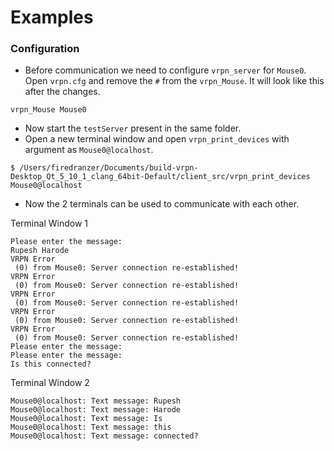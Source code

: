 # Examples

### Configuration

- Before communication we need to configure `vrpn_server` for `Mouse0`. Open `vrpn.cfg` and remove the `#` from the `vrpn_Mouse`. It will look like this after the changes.

```
vrpn_Mouse Mouse0
```

- Now start the `testServer` present in the same folder.
- Open a new terminal window and open `vrpn_print_devices` with argument as `Mouse0@localhost`. 

```
$ /Users/firedranzer/Documents/build-vrpn-Desktop_Qt_5_10_1_clang_64bit-Default/client_src/vrpn_print_devices Mouse0@localhost
```
- Now the 2 terminals can be used to communicate with each other.

Terminal Window 1
```
Please enter the message:
Rupesh Harode
VRPN Error
 (0) from Mouse0: Server connection re-established!
VRPN Error
 (0) from Mouse0: Server connection re-established!
VRPN Error
 (0) from Mouse0: Server connection re-established!
VRPN Error
 (0) from Mouse0: Server connection re-established!
VRPN Error
 (0) from Mouse0: Server connection re-established!
Please enter the message:
Please enter the message:
Is this connected?
```
Terminal Window 2
```
Mouse0@localhost: Text message: Rupesh
Mouse0@localhost: Text message: Harode
Mouse0@localhost: Text message: Is
Mouse0@localhost: Text message: this
Mouse0@localhost: Text message: connected?
```